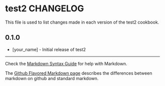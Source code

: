 test2 CHANGELOG
===============

This file is used to list changes made in each version of the test2 cookbook.

0.1.0
-----
- [your_name] - Initial release of test2

- - -
Check the [Markdown Syntax Guide](http://daringfireball.net/projects/markdown/syntax) for help with Markdown.

The [Github Flavored Markdown page](http://github.github.com/github-flavored-markdown/) describes the differences between markdown on github and standard markdown.
